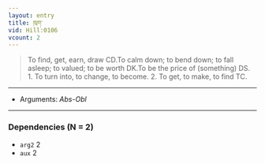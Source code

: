 ```yaml
---
layout: entry
title: ཁུག་
vid: Hill:0106
vcount: 2
---
```

> To find, get, earn, draw CD\.To calm down; to bend down; to fall asleep; to valued; to be worth DK\.To be the price of (something) DS\. 1\. To turn into, to change, to become\. 2\. To get, to make, to find TC\.

---
* Arguments: _Abs-Obl_

---

### Dependencies (N = 2)
* `arg2` 2
* `aux` 2
